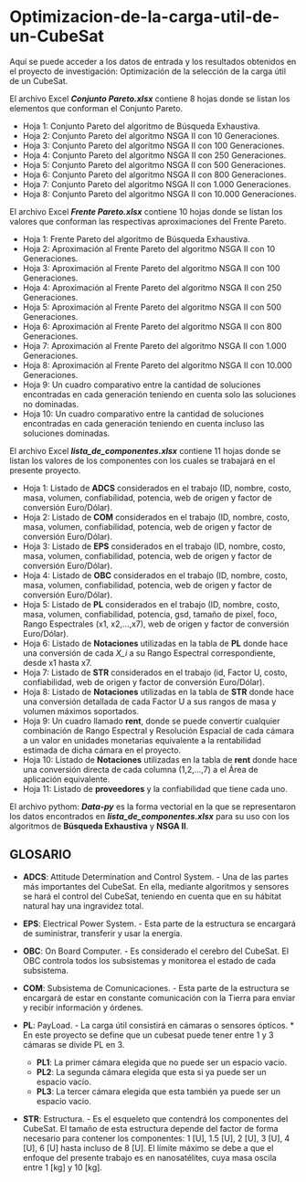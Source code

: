 # Optimizacion-de-la-carga-util-de-un-CubeSat
Aquí se puede acceder a los datos de entrada y los resultados obtenidos en el proyecto de investigación: Optimización de la selección de la carga útil de un CubeSat.

El archivo Excel ***Conjunto Pareto.xlsx*** contiene 8 hojas donde se listan los elementos que conforman el Conjunto Pareto.

  * Hoja 1: Conjunto Pareto del algoritmo de Búsqueda Exhaustiva.
  * Hoja 2: Conjunto Pareto del algoritmo NSGA II con 10 Generaciones.
  * Hoja 3: Conjunto Pareto del algoritmo NSGA II con 100 Generaciones.
  * Hoja 4: Conjunto Pareto del algoritmo NSGA II con 250 Generaciones.
  * Hoja 5: Conjunto Pareto del algoritmo NSGA II con 500 Generaciones.
  * Hoja 6: Conjunto Pareto del algoritmo NSGA II con 800 Generaciones.
  * Hoja 7: Conjunto Pareto del algoritmo NSGA II con 1.000 Generaciones.
  * Hoja 8: Conjunto Pareto del algoritmo NSGA II con 10.000 Generaciones.

El archivo Excel ***Frente Pareto.xlsx*** contiene 10 hojas donde se listan los valores que conforman las respectivas aproximaciones del Frente Pareto.

  * Hoja 1: Frente Pareto del algoritmo de Búsqueda Exhaustiva.
  * Hoja 2: Aproximación al Frente Pareto del algoritmo NSGA II con 10 Generaciones.
  * Hoja 3: Aproximación al Frente Pareto del algoritmo NSGA II con 100 Generaciones.
  * Hoja 4: Aproximación al Frente Pareto del algoritmo NSGA II con 250 Generaciones.
  * Hoja 5: Aproximación al Frente Pareto del algoritmo NSGA II con 500 Generaciones.
  * Hoja 6: Aproximación al Frente Pareto del algoritmo NSGA II con 800 Generaciones.
  * Hoja 7: Aproximación al Frente Pareto del algoritmo NSGA II con 1.000 Generaciones.
  * Hoja 8: Aproximación al Frente Pareto del algoritmo NSGA II con 10.000 Generaciones.
  * Hoja 9: Un cuadro comparativo entre la cantidad de soluciones encontradas en cada generación teniendo en cuenta solo las soluciones no dominadas.
  * Hoja 10: Un cuadro comparativo entre la cantidad de soluciones encontradas en cada generación teniendo en cuenta incluso las soluciones dominadas.

El archivo Excel ***lista_de_componentes.xlsx*** contiene 11 hojas donde se listan los valores de los componentes con los cuales se trabajará en el presente proyecto.

  * Hoja 1: Listado de **ADCS** considerados en el trabajo (ID, nombre, costo, masa, volumen, confiabilidad, potencia, web de origen y factor de conversión Euro/Dólar).
  * Hoja 2: Listado de **COM** considerados en el trabajo (ID, nombre, costo, masa, volumen, confiabilidad, potencia, web de origen y factor de conversión Euro/Dólar).
  * Hoja 3: Listado de **EPS** considerados en el trabajo (ID, nombre, costo, masa, volumen, confiabilidad, potencia, web de origen y factor de conversión Euro/Dólar).
  * Hoja 4: Listado de **OBC** considerados en el trabajo (ID, nombre, costo, masa, volumen, confiabilidad, potencia, web de origen y factor de conversión Euro/Dólar).
  * Hoja 5: Listado de **PL** considerados en el trabajo (ID, nombre, costo, masa, volumen, confiabilidad, potencia, gsd, tamaño de pixel, foco, Rango Espectrales (x1, x2,...,x7), web de origen y factor de conversión Euro/Dólar).
  * Hoja 6: Listado de **Notaciones** utilizadas en la tabla de **PL** donde hace una conversión de cada *X_i* a su Rango Espectral correspondiente, desde x1 hasta x7.
  * Hoja 7: Listado de **STR** considerados en el trabajo (id, Factor U, costo, confiabilidad, web de origen y factor de conversión Euro/Dólar).
  * Hoja 8: Listado de **Notaciones** utilizadas en la tabla de **STR** donde hace una conversión detallada de cada Factor U a sus rangos de masa y volumen máximos soportados.
  * Hoja 9: Un cuadro llamado **rent**, donde se puede convertir cualquier combinación de Rango Espectral y Resolución Espacial de cada cámara a un valor en unidades monetarias equivalente a la rentabilidad estimada de dicha cámara en el proyecto.
  * Hoja 10: Listado de **Notaciones** utilizadas en la tabla de **rent** donde hace una conversión directa de cada columna (1,2,...,7) a el Área de aplicación equivalente.
  * Hoja 11: Listado de **proveedores** y la confiabilidad que tiene cada uno.

El archivo pythom: ***Data-py*** es la forma vectorial en la que se representaron los datos encontrados en ***lista_de_componentes.xlsx*** para su uso con los algoritmos de **Búsqueda Exhaustiva** y **NSGA II**.

## GLOSARIO

   - **ADCS**: Attitude Determination and Control System. - Una de las partes más importantes del CubeSat. En ella, mediante algoritmos y sensores se hará el control del CubeSat, teniendo en cuenta que en su hábitat natural hay una ingravidez total.

   - **EPS**: Electrical Power System. - Esta parte de la estructura se encargará de suministrar, transferir y usar la energía.

   - **OBC**: On Board Computer. - Es considerado el cerebro del CubeSat. El OBC controla todos los subsistemas y monitorea el estado de cada subsistema.

   - **COM**: Subsistema de Comunicaciones. - Esta parte de la estructura se encargará de estar en constante comunicación con la Tierra para enviar y recibir información y órdenes.

   - **PL**: PayLoad. - La carga útil consistirá en cámaras o sensores ópticos. * En este proyecto se define que un cubesat puede tener entre 1 y 3 cámaras se divide PL en 3. 
        - **PL1**: La primer cámara elegida que no puede ser un espacio vacío. 
        - **PL2**: La segunda cámara elegida que esta si ya puede ser un espacio vacío.
        - **PL3**: La tercer cámara elegida que esta también ya puede ser un espacio vacío.

   - **STR**: Estructura. - Es el esqueleto que contendrá los componentes del CubeSat. El tamaño de esta estructura depende del factor de forma necesario para contener los componentes: 1 [U], 1.5 [U], 2 [U], 3 [U], 4 [U], 6 [U] hasta incluso de 8 [U]. El límite máximo se debe a que el enfoque del presente trabajo es en nanosatélites, cuya masa oscila entre 1 [kg] y 10 [kg].

